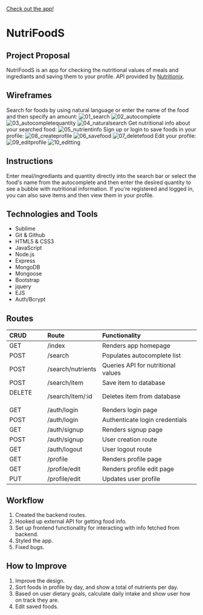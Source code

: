 [Check out the app!](https://nutrifoods.herokuapp.com/)
# NutriFoodS

## Project Proposal
NutriFoodS is an app for checking the nutritional values of meals and ingrediants and saving them to your profile. API provided by [Nutritionix](https://developer.nutritionix.com/).

## Wireframes
Search for foods by using natural language or enter the name of the food and then specify an amount:
![01_search](https://user-images.githubusercontent.com/37132245/39436404-c0a681ac-4c52-11e8-8b2f-44503a3d92d1.png)
![02_autocomplete](https://user-images.githubusercontent.com/37132245/39436422-ccfb0a22-4c52-11e8-9c1c-339d348623da.png)
![03_autocompletequantity](https://user-images.githubusercontent.com/37132245/39436431-d0750374-4c52-11e8-9e08-dc6e236dbea4.png)
![04_naturalsearch](https://user-images.githubusercontent.com/37132245/39436447-d33d9792-4c52-11e8-821d-59222564769b.png)
Get nutritional info about your searched food:
![05_nutrientinfo](https://user-images.githubusercontent.com/37132245/39436450-d60dcf6e-4c52-11e8-8938-6be452493c05.png)
Sign up or login to save foods in your profile:
![08_createprofile](https://user-images.githubusercontent.com/37132245/39436461-de92ec32-4c52-11e8-9fcb-88cf9a506768.png)
![06_savefood](https://user-images.githubusercontent.com/37132245/39436453-d91f383c-4c52-11e8-8362-9585c651b8ab.png)
![07_deletefood](https://user-images.githubusercontent.com/37132245/39436458-db79a4b4-4c52-11e8-933d-97301da288c9.png)
Edit your profile:
![09_editprofile](https://user-images.githubusercontent.com/37132245/39436464-e0af8688-4c52-11e8-817d-42238ea10be5.png)
![10_editting](https://user-images.githubusercontent.com/37132245/39436466-e2e0e334-4c52-11e8-9851-35c0e7de955e.png)

## Instructions
Enter meal/ingrediants and quantity directly into the search bar or select the food's name from the autocomplete and then enter the desired quantity to see a bubble with nutritional information. If you're registered and logged in, you can also save items and then view them in your profile.

## Technologies and Tools
* Sublime
* Git & Github
* HTML5 & CSS3
* JavaScript
* Node.js
* Express
* MongoDB
* Mongoose
* Bootstrap
* jquery
* EJS
* Auth/Bcrypt

## Routes
| CRUD          | Route             | Functionality                      |
|:--------------|:------------------|:-----------------------------------|
| GET           | /index            | Renders app homepage               |
| POST          | /search           | Populates autocomplete list        |
| POST          | /search/nutrients | Queries API for nutritional values |
| POST          | /search/item      | Save item to database              |
| DELETE        | /search/item/:id  | Deletes item from database         |
| GET           | /auth/login       | Renders login page                 |
| POST          | /auth/login       | Authenticate login credentials     |
| GET           | /auth/signup      | Renders signup page                |
| POST          | /auth/signup      | User creation route                |
| GET           | /auth/logout      | User logout route                  |
| GET           | /profile          | Renders profile page               |
| GET           | /profile/edit     | Renders profile edit page          |
| PUT           | /profile/edit     | Updates user profile               |

## Workflow
1. Created the backend routes.
1. Hooked up external API for getting food info.
1. Set up frontend functionality for interacting with info fetched from backend.
1. Styled the app.
1. Fixed bugs.

## How to Improve
1. Improve the design.
1. Sort foods in profile by day, and show a total of nutrients per day.
1. Based on user dietary goals, calculate daily intake and show user how on track they are.
1. Edit saved foods.
